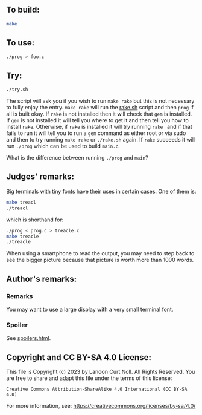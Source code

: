 ## To build:

```sh
make
```


## To use:

```sh
./prog > foo.c
```


## Try:

```sh
./try.sh
```

The script will ask you if you wish to run `make rake` but this is not necessary
to fully enjoy the entry. `make rake` will run the [rake.sh](rake.sh) script and
then `prog` if all is built okay. If `rake` is not installed then it will check
that `gem` is installed. If `gem` is not installed it will tell you where to get
it and then tell you how to install `rake`. Otherwise, if `rake` is installed it
will try running `rake ` and if that fails to run it will tell you to run a
`gem` command as either root or via sudo and then to try running `make rake` or
`./rake.sh` again. If `rake` succeeds it will run `./prog` which can be used to
build `main.c`.

What is the difference between running `./prog` and `main`?


## Judges' remarks:

Big terminals with tiny fonts have their uses in certain cases.
One of them is:

```sh
make treacl
./treacl
```

which is shorthand for:

```sh
./prog < prog.c > treacle.c
make treacle
./treacle
```


When using a smartphone to read the output, you may need to
step back to see the bigger picture because that picture is worth
more than 1000 words.


## Author's remarks:

### Remarks

You may want to use a large display with a very small terminal font.


### Spoiler

See [spoilers.html](spoilers.html).


## Copyright and CC BY-SA 4.0 License:

This file is Copyright (c) 2023 by Landon Curt Noll.  All Rights Reserved.
You are free to share and adapt this file under the terms of this license:

    Creative Commons Attribution-ShareAlike 4.0 International (CC BY-SA 4.0)

For more information, see: https://creativecommons.org/licenses/by-sa/4.0/
